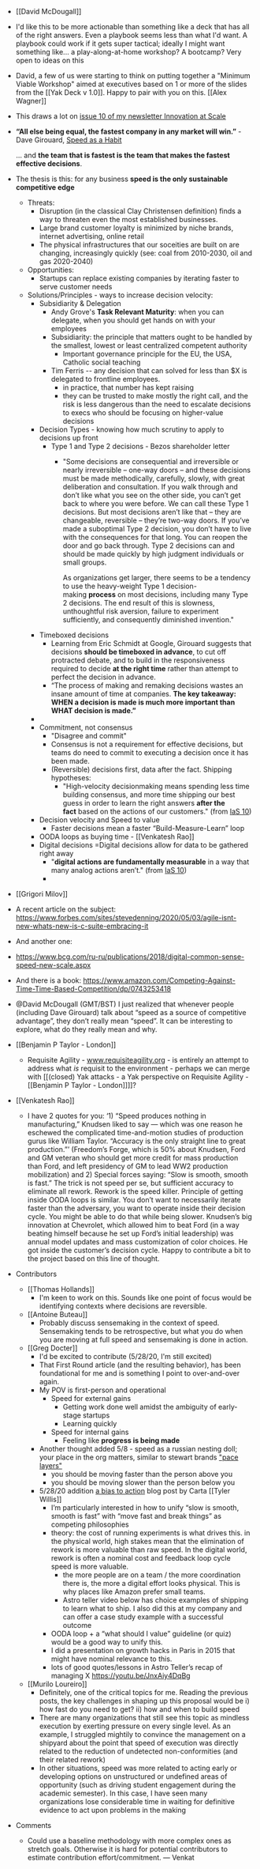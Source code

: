 - [[David McDougall]]
- I'd like this to be more actionable than something like a deck that has all of the right answers. Even a playbook seems less than what I'd want. A playbook could work if it gets super tactical; ideally I might want something like... a play-along-at-home workshop? A bootcamp? Very open to ideas on this
- David, a few of us were starting to think on putting together a "Minimum Viable Workshop" aimed at executives based on 1 or more of the slides from the [[Yak Deck v 1.0]]. Happy to pair with you on this. [[Alex Wagner]]
- This draws a lot on [issue 10 of my newsletter Innovation at Scale](https://innovationatscale.substack.com/p/innovation-at-scale-10-making-effective) 
- **“All else being equal, the fastest company in any market will win.”** - Dave Girouard, [Speed as a Habit](https://firstround.com/review/speed-as-a-habit/) 
  
  ... and __the team that is fastest is the team that makes the fastest effective decisions__.
- The thesis is this: for any business **speed is the only sustainable competitive edge**
    - Threats: 
        - Disruption (in the classical Clay Christensen definition) finds a way to threaten even the most established businesses. 
        - Large brand customer loyalty is minimized by niche brands, internet advertising, online retail
        - The physical infrastructures that our soceities are built on are changing, increasingly quickly (see: coal from 2010-2030, oil and gas 2020-2040)
    - Opportunities:
        - Startups can replace existing companies by iterating faster to serve customer needs
    - Solutions/Principles - ways to increase decision velocity:
        - Subsidiarity & Delegation 
            - Andy Grove's __Task Relevant Maturity__: when you can delegate, when you should get hands on with your employees
            - Subsidiarity: the principle that matters ought to be handled by the smallest, lowest or least centralized competent authority
                - Important governance principle for the EU, the USA, Catholic social teaching
            - Tim Ferris -- any decision that can solved for less than $X is delegated to frontline employees. 
                - in practice, that number has kept raising 
                - they can be trusted to make mostly the right call, and the risk is less dangerous than the need to escalate decisions to execs who should be focusing on higher-value decisions
        - Decision Types - knowing how much scrutiny to apply to decisions up front
            - Type 1 and Type 2 decisions - Bezos shareholder letter
                - "Some decisions are consequential and irreversible or nearly irreversible – one-way doors – and these decisions must be made methodically, carefully, slowly, with great deliberation and consultation. If you walk through and don’t like what you see on the other side, you can’t get back to where you were before. We can call these Type 1 decisions. But most decisions aren’t like that – they are changeable, reversible – they’re two-way doors. If you’ve made a suboptimal Type 2 decision, you don’t have to live with the consequences for that long. You can reopen the door and go back through. Type 2 decisions can and should be made quickly by high judgment individuals or small groups.
                  
                  As organizations get larger, there seems to be a tendency to use the heavy-weight Type 1 decision-making __process__ on most decisions, including many Type 2 decisions. The end result of this is slowness, unthoughtful risk aversion, failure to experiment sufficiently, and consequently diminished invention."
        - Timeboxed decisions
            - Learning from Eric Schmidt at Google, Girouard suggests that decisions __should be timeboxed in advance__, to cut off protracted debate, and to build in the responsiveness required to decide __at the right time__ rather than attempt to perfect the decision in advance.
            - “The process of making and remaking decisions wastes an insane amount of time at companies. **The key takeaway: WHEN a decision is made is much more important than WHAT decision is made.”**
        - 
        - Commitment, not consensus
            - "Disagree and commit" 
            - Consensus is not a requirement for effective decisions, but teams do need to commit to executing a decision once it has been made. 
            - (Reversible) decisions first, data after the fact. Shipping hypotheses: 
                - "High-velocity decisionmaking means spending less time building consensus, and more time shipping our best guess in order to learn the right answers __after the fact__ based on the actions of our customers." (from [IaS 10](https://innovationatscale.substack.com/p/innovation-at-scale-10-making-effective))
        - Decision velocity and Speed to value
            - Faster decisions mean a faster “Build-Measure-Learn” loop
        - OODA loops as buying time - [[Venkatesh Rao]]
        - Digital decisions =Digital decisions allow for data to be gathered right away
            - "__digital actions are fundamentally measurable__ in a way that many analog actions aren’t." (from [IaS 10](https://innovationatscale.substack.com/p/innovation-at-scale-10-making-effective)) 
            - 
- [[Grigori Milov]] 
- A recent article on the subject: https://www.forbes.com/sites/stevedenning/2020/05/03/agile-isnt-new-whats-new-is-c-suite-embracing-it
- And another one:
-  https://www.bcg.com/ru-ru/publications/2018/digital-common-sense-speed-new-scale.aspx
- And there is a book: https://www.amazon.com/Competing-Against-Time-Time-Based-Competition/dp/0743253418
- @David McDougall (GMT/BST) I just realized that whenever people (including Dave Girouard) talk about “speed as a source of competitive advantage”, they don’t really mean “speed”.  It can be interesting to explore, what do they really mean and why.
- [[Benjamin P Taylor - London]]
    - Requisite Agility - www.requisiteagility.org - is entirely an attempt to address what *is* requisit to the environment - perhaps we can merge with [[(closed) Yak attacks - a Yak perspective on Requisite Agility - [[Benjamin P Taylor - London]]]]?
- [[Venkatesh Rao]]  
    - I have 2 quotes for you: ‘1) “Speed produces nothing in manufacturing,” Knudsen liked to say — which was one reason he eschewed the complicated time-and-motion studies of production gurus like William Taylor. “Accuracy is the only straight line to great production.”’ (Freedom’s Forge, which is 50% about Knudsen, Ford and GM veteran who should get more credit for mass production than Ford, and left presidency of GM to lead WW2 production mobilization) and 2) Special forces saying: “Slow is smooth, smooth is fast.” The trick is not speed per se, but sufficient accuracy to eliminate all rework. Rework is the speed killer. Principle of getting inside OODA loops is similar. You don’t want to necessarily iterate faster than the adversary, you want to operate inside their decision cycle. You might be able to do that while being slower. Knudsen’s big innovation at Chevrolet, which allowed him to beat Ford (in a way beating himself because he set up Ford’s initial leadership) was annual model updates and mass customization of color choices. He got inside the customer’s decision cycle. Happy to contribute a bit to the project based on this line of thought.
- Contributors
    - [[Thomas Hollands]]
        - I'm keen to work on this. Sounds like one point of focus would be identifying contexts where decisions are reversible. 
    - [[Antoine Buteau]]
        - Probably discuss sensemaking in the context of speed. 
          Sensemaking tends to be retrospective, but what you do when you are moving at full speed and sensemaking is done in action.
    - [[Greg Docter]]
        - I'd be excited to contribute (5/28/20, I'm still excited)
        - That First Round article (and the resulting behavior), has been foundational for me and is something I point to over-and-over again.
        - My POV is first-person and operational
            - Speed for external gains 
                - Getting work done well amidst the ambiguity of early-stage startups
                - Learning quickly
            - Speed for internal gains 
                - Feeling like __progress is being made__
        - Another thought added 5/8 - speed as a russian nesting doll; your place in the org matters, similar to stewart brands ["pace layers"](https://jods.mitpress.mit.edu/pub/issue3-brand/release/2)
            - you should be moving faster than the person above you
            - you should be moving slower than the person below you
        - 5/28/20 addition [a bias to action](https://medium.com/@henrysward/a-bias-to-action-4add3bd9ab77) blog post by Carta [[Tyler Willis]]
            - I’m particularly interested in how to unify “slow is smooth, smooth is fast” with “move fast and break things” as competing philosophies 
            - theory: the cost of running experiments is what drives this. in the physical world, high stakes mean that the elimination of rework is more valuable than raw speed. In the digital world, rework is often a nominal cost and feedback loop cycle speed is more valuable.
                - the more people are on a team / the more coordination there is, the more a digital effort looks physical. This is why places like Amazon prefer small teams.
                - Astro teller video below has choice examples of shipping to learn what to ship. I also did this at my company and can offer a case study example with a successful outcome
            - OODA loop + a “what should I value” guideline (or quiz) would be a good way to unify this.
            - I did a presentation on growth hacks in Paris in 2015 that might have nominal relevance to this.
            - lots of good quotes/lessons in Astro Teller’s recap of managing X https://youtu.be/JnxAiy4DqBg
    - [[Murilo Loureiro]]
        - Definitely, one of the critical topics for me. Reading the previous posts, the key challenges in shaping up this proposal would be i) how fast do you need to get? ii) how and when to build speed
        - There are many organizations that still see this topic as mindless execution by exerting pressure on every single level. As an example, I struggled mightily to convince the management on a shipyard about the point that speed of execution was directly related to the reduction of undetected non-conformities (and their related rework)
        - In other situations, speed was more related to acting early or developing options on unstructured or undefined areas of opportunity (such as driving student engagement during the academic semester). In this case, I have seen many organizations lose considerable time in waiting for definitive evidence to act upon problems in the making 
- Comments
    - Could use a baseline methodology with more complex ones as stretch goals. Otherwise it is hard for potential contributors to estimate contribution effort/commitment. — Venkat
